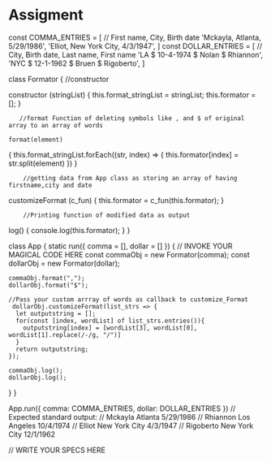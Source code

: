 # Assigment

const COMMA_ENTRIES = [ // First name, City, Birth date
  'Mckayla, Atlanta, 5/29/1986',
  'Elliot, New York City, 4/3/1947',
]
const DOLLAR_ENTRIES = [ // City, Birth date, Last name, First name
  'LA $ 10-4-1974 $ Nolan $ Rhiannon',
  'NYC $ 12-1-1962 $ Bruen $ Rigoberto',
]

class Formator {
        //constructor

  constructor (stringList)
  {
    this.format_stringList = stringList;
    this.formator = [];
  }

       //format Function of deleting symbols like , and $ of original array to an array of words

	format(element)
  {
    this.format_stringList.forEach((str, index) => {
      this.formator[index] = str.split(element)
    })
  }

        //getting data from App class as storing an array of having firstname,city and date

  customizeFormat (c_fun) 
  {
    this.formator = c_fun(this.formator);
  } 
  
        //Printing function of modified data as output

  log() {
    console.log(this.formator);
  } 
}

class App {
  static run({ comma = [], dollar = [] }) {
    // INVOKE YOUR MAGICAL CODE HERE
    const commaObj = new Formator(comma);
    const dollarObj = new Formator(dollar);

    commaObj.format(",");
    dollarObj.format("$");

    //Pass your custom arrray of words as callback to customize_Format 
     dollarObj.customizeFormat(list_strs => {
      let outputstring = [];
      for(const [index, wordList] of list_strs.entries()){
        outputstring[index] = [wordList[3], wordList[0], wordList[1].replace(/-/g, "/")]
      }
      return outputstring;
    });
   
    commaObj.log();
    dollarObj.log(); 
  }
}

App.run({ comma: COMMA_ENTRIES, dollar: DOLLAR_ENTRIES })
// Expected standard output:
//   Mckayla Atlanta 5/29/1986
//   Rhiannon Los Angeles 10/4/1974
//   Elliot New York City 4/3/1947
//   Rigoberto New York City 12/1/1962

// WRITE YOUR SPECS HERE
